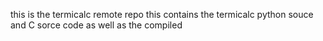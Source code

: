 this is the termicalc remote repo this contains the termicalc python souce and C sorce code as well as the compiled
